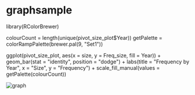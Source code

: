 # graphsample

library(RColorBrewer)

colourCount = length(unique(pivot_size_plot$Year))
getPalette = colorRampPalette(brewer.pal(9, "Set1"))

ggplot(pivot_size_plot, aes(x = size, y = Freq_size, fill = Year)) +
  geom_bar(stat = "identity", position = "dodge") +
  labs(title = "Frequency by Year", x = "Size", y = "Frequency") +
  scale_fill_manual(values = getPalette(colourCount))

  ![graph](/assets/img/Frequency.GIF)
